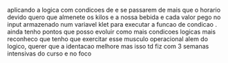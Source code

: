 aplicando a logica com condicoes de e se passarem de mais que o horario devido quero que almenete os kilos e a nossa bebida e cada valor pego no input armazenado num variavel klet para executar  a funcao de condicao 
.
ainda tenho pontos que posso evoluir como mais condicoes logicas mais reconheco que tenho que exercitar esse musculo operacional alem do logico, querer que a identacao melhore mas isso td fiz com 3 semanas intensivas do curso e no foco
